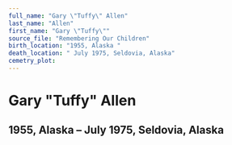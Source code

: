 ```yaml
---
full_name: "Gary \"Tuffy\" Allen"
last_name: "Allen"
first_name: "Gary \"Tuffy\""
source_file: "Remembering Our Children"
birth_location: "1955, Alaska "
death_location: " July 1975, Seldovia, Alaska"
cemetry_plot: 
---
```

# Gary "Tuffy" Allen

## 1955, Alaska – July 1975, Seldovia, Alaska
